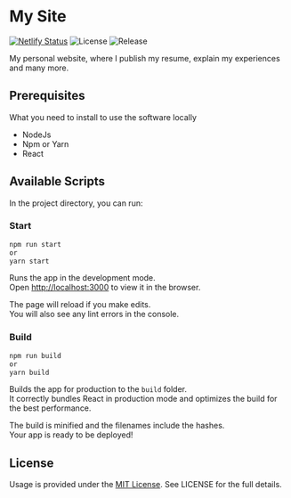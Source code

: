 # My Site

[![Netlify Status](https://api.netlify.com/api/v1/badges/294e0ac2-3cd4-42d0-9d35-4101e18a7cff/deploy-status)](https://app.netlify.com/sites/tender-davinci-00ecd8/deploys) ![License](https://img.shields.io/badge/license-MIT-blue.svg) ![Release](https://img.shields.io/github/v/release/guilhermebolfe11/my-site)

My personal website, where I publish my resume, explain my experiences and many more.

## Prerequisites

What you need to install to use the software locally

- NodeJs
- Npm or Yarn
- React

## Available Scripts

In the project directory, you can run:

### Start

```sh
npm run start
or
yarn start
```

Runs the app in the development mode.\
Open [http://localhost:3000](http://localhost:3000) to view it in the browser.

The page will reload if you make edits.\
You will also see any lint errors in the console.

### Build

```sh
npm run build
or
yarn build
```

Builds the app for production to the `build` folder.\
It correctly bundles React in production mode and optimizes the build for the best performance.

The build is minified and the filenames include the hashes.\
Your app is ready to be deployed!

## License

Usage is provided under the [MIT License](https://github.com/guilhermebolfe11/my-site/blob/master/LICENSE). See LICENSE for the full details.

